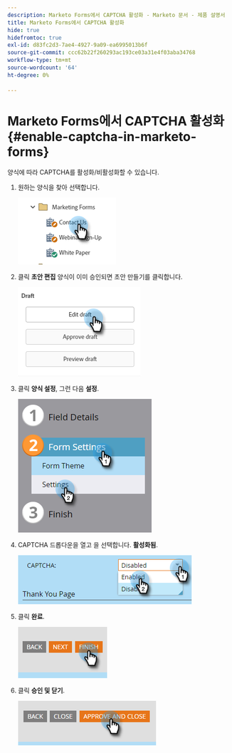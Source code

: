 ```yaml
---
description: Marketo Forms에서 CAPTCHA 활성화 - Marketo 문서 - 제품 설명서
title: Marketo Forms에서 CAPTCHA 활성화
hide: true
hidefromtoc: true
exl-id: d83fc2d3-7ae4-4927-9a09-ea6995013b6f
source-git-commit: ccc62b22f260293ac193ce03a31e4f03aba34768
workflow-type: tm+mt
source-wordcount: '64'
ht-degree: 0%

---
```


# Marketo Forms에서 CAPTCHA 활성화 {#enable-captcha-in-marketo-forms}

양식에 따라 CAPTCHA를 활성화/비활성화할 수 있습니다.

1. 원하는 양식을 찾아 선택합니다.

   ![](assets/enable-captcha-in-marketo-forms-1.png)

1. 클릭 **초안 편집** 양식이 이미 승인되면 초안 만들기를 클릭합니다.

   ![](assets/enable-captcha-in-marketo-forms-2.png)

1. 클릭 **양식 설정**, 그런 다음 **설정**.

   ![](assets/enable-captcha-in-marketo-forms-3.png)

1. CAPTCHA 드롭다운을 열고 을 선택합니다. **활성화됨**.

   ![](assets/enable-captcha-in-marketo-forms-4.png)

1. 클릭 **완료**.

   ![](assets/enable-captcha-in-marketo-forms-5.png)

1. 클릭 **승인 및 닫기**.

   ![](assets/enable-captcha-in-marketo-forms-6.png)
